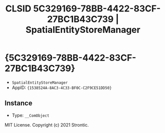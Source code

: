 ﻿---
title: "CLSID 5C329169-78BB-4422-83CF-27BC1B43C739 | SpatialEntityStoreManager"
excerpt: What is COM-Object CLSID 5C329169-78BB-4422-83CF-27BC1B43C739?
---

# {5C329169-78BB-4422-83CF-27BC1B43C739}

* `SpatialEntityStoreManager`
* AppID: `{1538524A-8AC3-4C33-BF0C-C2F9CE51DD50}`

## Instance

* Type: `__ComObject`

MIT License. Copyright (c) 2021 Strontic.


